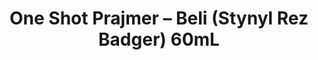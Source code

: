 ---
layout: product
title: "One Shot Prajmer – Beli (Stynyl Rez Badger) 60mL"
price: "800" 
desc: "Prajmer"
img_path: "/assets/img/A.MIG-2022.webp"
brand: "AMMO"
available: false
special_offer: false
new: false
soon: false
cat: "020000"
subcat: "020100"
subsubcat: "020103"
sifra: "A.MIG-2022"
popular: true
spec: false
---